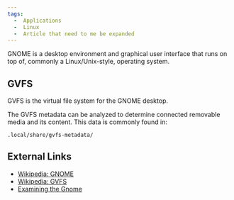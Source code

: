 ```yaml
---
tags:
  -  Applications
  -  Linux
  -  Article that need to me be expanded
---
```

GNOME is a desktop environment and graphical user interface that runs on
top of, commonly a Linux/Unix-style, operating system.

## GVFS

GVFS is the virtual file system for the GNOME desktop.

The GVFS metadata can be analyzed to determine connected removable media
and its content. This data is commonly found in:

    .local/share/gvfs-metadata/

## External Links

- [Wikipedia: GNOME](http://en.wikipedia.org/wiki/GNOME_desktop)
- [Wikipedia: GVFS](http://en.wikipedia.org/wiki/GVFS)
- [Examining the
  Gnome](http://www.handmadeology.com/wp-content/uploads/2010/09/gnome.jpg)
